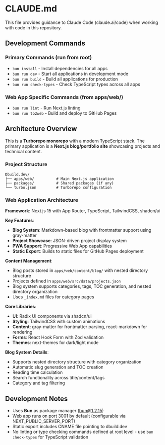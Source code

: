 # CLAUDE.md

This file provides guidance to Claude Code (claude.ai/code) when working with code in this repository.

## Development Commands

### Primary Commands (run from root)

- `bun install` - Install dependencies for all apps
- `bun run dev` - Start all applications in development mode
- `bun run build` - Build all applications for production
- `bun run check-types` - Check TypeScript types across all apps

### Web App Specific Commands (from apps/web/)

- `bun run lint` - Run Next.js linting
- `bun run to2web` - Build and deploy to GitHub Pages

## Architecture Overview

This is a **Turborepo monorepo** with a modern TypeScript stack. The primary application is a **Next.js blog/portfolio site** showcasing projects and technical content.

### Project Structure

```
Dbuild.dev/
├── apps/web/          # Main Next.js application
├── packages/          # Shared packages (if any)
└── turbo.json         # Turborepo configuration
```

### Web Application Architecture

**Framework**: Next.js 15 with App Router, TypeScript, TailwindCSS, shadcn/ui

**Key Features**:

- **Blog System**: Markdown-based blog with frontmatter support using gray-matter
- **Project Showcase**: JSON-driven project display system
- **PWA Support**: Progressive Web App capabilities
- **Static Export**: Builds to static files for GitHub Pages deployment

**Content Management**:

- Blog posts stored in `apps/web/content/blog/` with nested directory structure
- Projects defined in `apps/web/src/data/projects.json`
- Blog system supports categories, tags, TOC generation, and nested directory organization
- Uses `_index.md` files for category pages

**Core Libraries**:

- **UI**: Radix UI components via shadcn/ui
- **Styling**: TailwindCSS with custom animations
- **Content**: gray-matter for frontmatter parsing, react-markdown for rendering
- **Forms**: React Hook Form with Zod validation
- **Themes**: next-themes for dark/light mode

**Blog System Details**:

- Supports nested directory structure with category organization
- Automatic slug generation and TOC creation
- Reading time calculation
- Search functionality across title/content/tags
- Category and tag filtering

## Development Notes

- Uses **Bun** as package manager (bun@1.2.15)
- Web app runs on port 3001 by default (configurable via NEXT_PUBLIC_SERVER_PORT)
- Static export includes CNAME file pointing to dbuild.dev
- No linting or type checking commands defined at root level - use `bun check-types` for TypeScript validation
